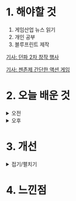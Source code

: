 
# 1. 해야할 것

1. 게임산업 뉴스 읽기 
2. 개인 공부  
3. 블루프린트 제작

[기사: 던파 2차 창작 행사](https://www.gamemeca.com/view.php?gid=1750786)

[기사: 젠존제 간단한 액션 게임](https://www.gameinsight.co.kr/news/articleView.html?idxno=32769)

# 2. 오늘 배운 것

<details>
<summary>오전</summary>

## 오늘의 뉴스
### 던파 2차 창작 행사
![image](https://github.com/JM94Ent/TIL-WIL/assets/143363550/2d30caf5-ca2b-4354-b0ae-a350500b101f)
```
인기있는 게임의 2차 창작 활동은 더 많은 인기를 불러온다.
던전앤파이터는 오래된 장소 게임이고 인기가 많아서 많은 사람들이 보고 즐길 거리가 많다.
게임을 안하는 나도 귀여운 굿즈는 가지고 싶으니...
```
### 젠존제 간단한 액션 게임
![image](https://github.com/JM94Ent/TIL-WIL/assets/143363550/f51e8c95-4f5e-4244-a0ad-1e39dbfa1d6a)
```
내가 추구하는 액션게임이 구현되면 이렇게 되려나?
프롬소프트의 어려운 시련을 극복하고 성취감을 얻는 류의 게임을 만들고 싶다는 생각에 공감하기에
나는 쉬운 조작으로 어려운 시련을 극복하고 쾌감을 얻을 수 있는 게임을 만들고 싶다.

그렇다면 이 게임
```


■ 위메이드커넥트 '로스트 소드', 비공개 테스트 진행 
위메이드커넥트의 신작 모바일 게임 '로스트 소드'가 7월 23일부터 26일까지 국내 비공개 테스트를 진행합니다. 로스트 소드는 코드캣이 개발 중인 서브컬처 RPG로, 판타지풍의 중세 카멜롯 스토리와 2D 애니메이션을 활용한 캐릭터 액션이 중심이 되는 게임입니다.

■ 컴투스, ESG 경영 위한 국제표준 인증 2종 획득
컴투스(대표 남재관)는 한국경영인증원(KMR)으로부터 부패방지경영시스템(ISO 37001) 및 규범준수경영시스템(ISO 37301) 인증을 동시에 획득했다고 9일 밝혔습니다. 컴투스는 전사적으로 추진한 부패 방지 및 규범 준수 방침 제정, 윤리경영 교육 시행, 공정거래 및 내부 통제 프로세스 고도화, 영역별 리스크 관리 등 체계적인 시스템 구축을 인정받아 이번 인증을 획득했습니다.

■ SOOP, e스포츠 월드컵 인기 종목 생중계한다
SOOP은 T1이 초대 우승자로 등극한 'e스포츠 월드컵(Esports World Cup, 이하 EWC)' 리그 오브 레전드(LoL) 종목에 이어 인기 종목들을 생중계한다고 밝혔습니다. SOOP은 LoL에 이어 오는 19일(금) 배틀그라운드 모바일 종목 중계를 시작으로 다양한 종목을 생중계합니다.

■ 강유정 의원 "문체부, 게임이용장애 대응 안일해" 질책 
게임이용장애가 2025년 KCD 초안에 등재될 것으로 전망되는 가운데, 현 정부가 WHO 자문단에 의견을 제시하지 않은 것으로 나타났습니다. 강 의원은 "ICD-11 개발이 시작된 2007년 이후, WHO-FIC에 등록된 게임이용장애 관련 의견은 총 8건에 불과하다"며 "그중에서도 등재 반대 의견은 3건, 문체부 의견 제출은 단 한 차례에 불과하며 특히 윤석열 정부가 출범한 이후 제시한 의견은 전혀 없다"라고 지적했습니다.

■ 텐센트, '검은사막' 중국 테스트 23일 개시
펄어비스가 텐센트를 통해 '검은사막' 중국 테스트를 7월 23일부터 8월 6일까지 진행합니다. 이번 '검은사막' 중국 테스트는 판호를 받은 뒤 처음 일반 유저를 대상으로 진행되는 테스트입니다.

■ 메타포: 리판타지오, 패키지 예약판매 시작 
세가는 8일 아틀러스의 스튜디오 제로가 제작 중인 신작 RPG '메타포: 리판타지오'의 PS4, 5판 패키지 예약 판매가 시작됐다고 밝혔습니다. 패키지 예약 판매 특전으로는 메인 비주얼과 캐릭터 엽서 8종 세트가, 패키지와 디지털 선착 구매 특전으로는 아키타이프 경험체 세트와 여행 지원 물자 세트가 제공됩니다.

■ 젠레스 존 제로, 2차 창작 대회 개최한다
글로벌 인터랙티브 엔터테인먼트 브랜드 호요버스(HoYoverse)는 신작 어반 판타지 ARPG ‘젠레스 존 제로’의 정식 출시를 기념해 2차 창작 대회 ‘Drip Fest’를 개최한다고 8일 밝혔습니다. 그라피티는 물론 일러스트, 영상, 코스튬 플레이, 음악 콘텐츠 등 다양한 분야의 작품을 출품할 수 있으며, 전문 심사위원단과 유저 투표를 통해 공정한 심사가 이루어질 계획입니다. 

■ 블리치 리버스 오브 소울즈, 첫 번째 트레일러 공개
반다이남코 엔터테인먼트 코리아(지사장 장태근)는 대전 액션 게임 ‘블리치 리버스 오브 소울즈’의 한국어판을 발매한다고 발표했습니다. 블리치 리버스 오브 소울즈는 원작 블리치의 일격필살 드라마틱 대전 액션을 체험할 수 있는 게임입니다. 모든 플레이어블 캐릭터가 각성하고 극한의 상황을 뒤집어 역전시키는 경험을 할 수 있습니다.

■ 한국e스포츠협회 스포츠공정위원회, 3기 공식 발족
e스포츠 공정위원회가 '한국e스포츠협회 스포츠공정위원회'로 명칭을 변경하고 3기를 공식 발족했다고 8일(월) 밝혔습니다. 안찬식 위원장은 "한국e스포츠협회 스포츠공정위원회는 1, 2기 위원회의 많은 성과를 이어받고 부족했던 사항은 지속적으로 개선하여 e스포츠 분야 이해관계자인 선수, 지도자, 구단, 팀, 종목사, 심판, 에이전트 그리고 e스포츠 팬들로부터 신뢰를 받을 수 있는 민간기구로 거듭날 수 있도록 노력하겠습니다.

■ 에픽세븐, 버추얼 아이돌 '아이리 칸나'와 콜라보레이션 진행
스마일게이트가 서비스하고 슈퍼크리에이티브에서 개발한 글로벌 히트 모바일 RPG '에픽세븐'이 인기 버추얼 아이돌 '아이리 칸나'와 협업한 '에픽세븐 월드 아레나 챔피언십 2024(이하 E7WC 2024)'의 메인 OST '프로즌 이클립스(Frozen Eclipse)'를 공개했다고 8일(월) 밝혔습니다. 총 1분 30초 분량의 PV에서는 아이리 칸나의 폭발적인 가창과 함께 월광 영웅 '신월의 루나'가 주인공으로 등장하는 게임 내 스토리 콘텐츠 '월광극장: 혹한의 날들'편을 고퀄리티 애니메이션으로 선보여 큰 호응을 받았습니다.

■ 캐주얼 타워 디펜스, 샥샥샥 군단 정식 출시
유엘유게임즈는 신작 캐주얼 타워 디펜스게임 '샥샥샥 군단'을 글로벌 정식 출시했다고 밝혔습니다. '샥샥샥 군단'은 남녀노소 누구나 쉽고 재미있게 플레이할 수 있는 캐주얼 퍼즐 모바일게임으로 흥미로운 전략 플레이가 가능한 것이 특징입니다.

■ 서브컬처 신작, '어설트 릴리: 라스트 블릿 W' 정식 출시
글로벌 게임 퍼블리셔 소넷 엔터테인먼트 타이완(So-net Entertainment Taiwan Limited)은 자사에서 서비스하고, 포케라보 주식회사 및 애니메이션 스튜디오 'SHAFT'에서 공동으로 개발한 모바일 미소녀 서브컬처 RPG '어설트 릴리: 라스트 블릿 W(이하, 어설트 릴리 W)' 글로벌 버전에 '한국어'를 신규 추가하고, 구글 플레이스토어, 애플 앱스토어 등 주요 앱마켓을 통해 한국 정식 서비스를 오늘부터 시작한다고 공식 발표했습니다. 어설트 릴리 W는 '무기 X 미소녀'를 테마로, 인류를 구원하기 위해 활약하는 미소녀 병기 인형을 칭하는 인기 작품 '어설트 릴리'의 세계관을 배경으로 한 미디어 믹스 프로젝트를 기반으로 제작된 모바일 게임입니다.

</details>


<details>
<summary>오후</summary>


</details>




# 3. 개선


<details>
<summary>접기/펼치기</summary>


</details>



# 4. 느낀점


